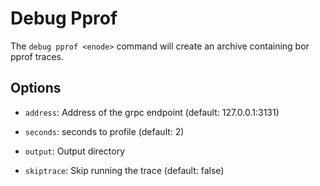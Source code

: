 # Debug Pprof

The ```debug pprof <enode>``` command will create an archive containing bor pprof traces.

## Options

- ```address```: Address of the grpc endpoint (default: 127.0.0.1:3131)

- ```seconds```: seconds to profile (default: 2)

- ```output```: Output directory

- ```skiptrace```: Skip running the trace (default: false)